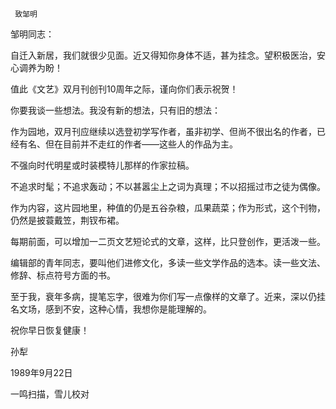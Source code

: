     致邹明 

  邹明同志： 

  自迁入新居，我们就很少见面。近又得知你身体不适，甚为挂念。望积极医治，安心调养为盼！ 

  值此《文艺》双月刊创刊10周年之际，谨向你们表示祝贺！ 

  你要我谈一些想法。我没有新的想法，只有旧的想法： 

  作为园地，双月刊应继续以选登初学写作者，虽非初学、但尚不很出名的作者，已经有名、但在目前并不走红的作者——这些人的作品为主。 

  不强向时代明星或时装模特儿那样的作家拉稿。 

  不追求时髦；不追求轰动；不以甚嚣尘上之词为真理；不以招摇过市之徒为偶像。 

  作为内容，这片园地里，种值的仍是五谷杂粮，瓜果蔬菜；作为形式，这个刊物，仍然是披蓑戴笠，荆钗布裙。 

  每期前面，可以增加一二页文艺短论式的文章，这样，比只登创作，更活泼一些。 

  编辑部的青年同志，要叫他们进修文化，多读一些文学作品的选本。读一些文法、修辞、标点符号方面的书。 

  至于我，衰年多病，提笔忘字，很难为你们写一点像样的文章了。近来，深以仍挂名文场，感到不安，这种心情，我想你是能理解的。 

  祝你早日恢复健康！ 

  孙犁 

  1989年9月22日 

  一鸣扫描，雪儿校对 

